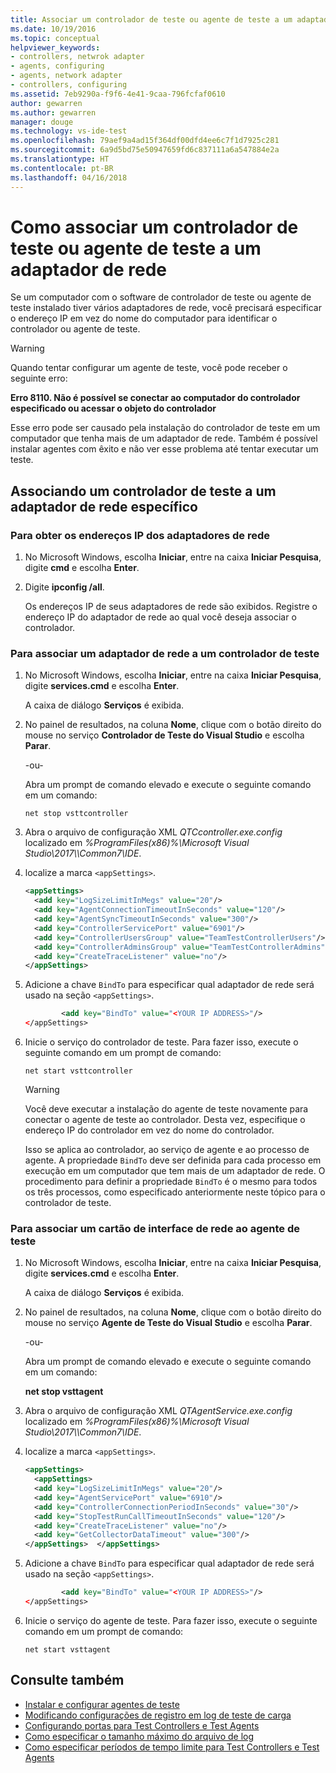 ```yaml
---
title: Associar um controlador de teste ou agente de teste a um adaptador de rede no Visual Studio | Microsoft Docs
ms.date: 10/19/2016
ms.topic: conceptual
helpviewer_keywords:
- controllers, netwrok adapter
- agents, configuring
- agents, network adapter
- controllers, configuring
ms.assetid: 7eb9290a-f9f6-4e41-9caa-796fcfaf0610
author: gewarren
ms.author: gewarren
manager: douge
ms.technology: vs-ide-test
ms.openlocfilehash: 79aef9a4ad15f364df00dfd4ee6c7f1d7925c281
ms.sourcegitcommit: 6a9d5bd75e50947659fd6c837111a6a547884e2a
ms.translationtype: HT
ms.contentlocale: pt-BR
ms.lasthandoff: 04/16/2018
---
```

# <a name="how-to-bind-a-test-controller-or-test-agent-to-a-network-adapter"></a>Como associar um controlador de teste ou agente de teste a um adaptador de rede

Se um computador com o software de controlador de teste ou agente de teste instalado tiver vários adaptadores de rede, você precisará especificar o endereço IP em vez do nome do computador para identificar o controlador ou agente de teste.

> [!WARNING]
> Quando tentar configurar um agente de teste, você pode receber o seguinte erro:
>
> **Erro 8110. Não é possível se conectar ao computador do controlador especificado ou acessar o objeto do controlador**
>
> Esse erro pode ser causado pela instalação do controlador de teste em um computador que tenha mais de um adaptador de rede. Também é possível instalar agentes com êxito e não ver esse problema até tentar executar um teste.

## <a name="binding-a-test-controller-to-a-specific-network-adapter"></a>Associando um controlador de teste a um adaptador de rede específico

### <a name="to-obtain-the-ip-addresses-of-the-network-adapters"></a>Para obter os endereços IP dos adaptadores de rede

1.  No Microsoft Windows, escolha **Iniciar**, entre na caixa **Iniciar Pesquisa**, digite **cmd** e escolha **Enter**.

2.  Digite **ipconfig /all**.

     Os endereços IP de seus adaptadores de rede são exibidos. Registre o endereço IP do adaptador de rede ao qual você deseja associar o controlador.

### <a name="to-bind-a-network-adapter-to-a-test-controller"></a>Para associar um adaptador de rede a um controlador de teste

1.  No Microsoft Windows, escolha **Iniciar**, entre na caixa **Iniciar Pesquisa**, digite **services.cmd** e escolha **Enter**.

     A caixa de diálogo **Serviços** é exibida.

2.  No painel de resultados, na coluna **Nome**, clique com o botão direito do mouse no serviço **Controlador de Teste do Visual Studio** e escolha **Parar**.

     -ou-

     Abra um prompt de comando elevado e execute o seguinte comando em um comando:

     `net stop vsttcontroller`

3.  Abra o arquivo de configuração XML *QTCcontroller.exe.config* localizado em *%ProgramFiles(x86)%\Microsoft Visual Studio\2017\\<edition>\Common7\IDE*.

4.  localize a marca `<appSettings>`.

    ```xml
    <appSettings>
      <add key="LogSizeLimitInMegs" value="20"/>
      <add key="AgentConnectionTimeoutInSeconds" value="120"/>
      <add key="AgentSyncTimeoutInSeconds" value="300"/>
      <add key="ControllerServicePort" value="6901"/>
      <add key="ControllerUsersGroup" value="TeamTestControllerUsers"/>
      <add key="ControllerAdminsGroup" value="TeamTestControllerAdmins"/>
      <add key="CreateTraceListener" value="no"/>
    </appSettings>
    ```

5.  Adicione a chave `BindTo` para especificar qual adaptador de rede será usado na seção `<appSettings>`.

    ```xml
            <add key="BindTo" value="<YOUR IP ADDRESS>"/>
    </appSettings>
    ```

6.  Inicie o serviço do controlador de teste. Para fazer isso, execute o seguinte comando em um prompt de comando:

    `net start vsttcontroller`

    > [!WARNING]
    > Você deve executar a instalação do agente de teste novamente para conectar o agente de teste ao controlador. Desta vez, especifique o endereço IP do controlador em vez do nome do controlador.

     Isso se aplica ao controlador, ao serviço de agente e ao processo de agente. A propriedade `BindTo` deve ser definida para cada processo em execução em um computador que tem mais de um adaptador de rede. O procedimento para definir a propriedade `BindTo` é o mesmo para todos os três processos, como especificado anteriormente neste tópico para o controlador de teste.

### <a name="to-bind-a-network-interface-card-to-a-test-agent"></a>Para associar um cartão de interface de rede ao agente de teste

1.  No Microsoft Windows, escolha **Iniciar**, entre na caixa **Iniciar Pesquisa**, digite **services.cmd** e escolha **Enter**.

    A caixa de diálogo **Serviços** é exibida.

2.  No painel de resultados, na coluna **Nome**, clique com o botão direito do mouse no serviço **Agente de Teste do Visual Studio** e escolha **Parar**.

     -ou-

     Abra um prompt de comando elevado e execute o seguinte comando em um comando:

     **net stop vsttagent**

3.  Abra o arquivo de configuração XML *QTAgentService.exe.config* localizado em *%ProgramFiles(x86)%\Microsoft Visual Studio\2017\\<edition>\Common7\IDE*.

4.  localize a marca `<appSettings>`.

    ```xml
    <appSettings>
      <appSettings>
      <add key="LogSizeLimitInMegs" value="20"/>
      <add key="AgentServicePort" value="6910"/>
      <add key="ControllerConnectionPeriodInSeconds" value="30"/>
      <add key="StopTestRunCallTimeoutInSeconds" value="120"/>
      <add key="CreateTraceListener" value="no"/>
      <add key="GetCollectorDataTimeout" value="300"/>
    </appSettings>  </appSettings>
    ```

5.  Adicione a chave `BindTo` para especificar qual adaptador de rede será usado na seção `<appSettings>`.

    ```xml
            <add key="BindTo" value="<YOUR IP ADDRESS>"/>
    </appSettings>
    ```

6.  Inicie o serviço do agente de teste. Para fazer isso, execute o seguinte comando em um prompt de comando:

    `net start vsttagent`

## <a name="see-also"></a>Consulte também

- [Instalar e configurar agentes de teste](../test/lab-management/install-configure-test-agents.md)
- [Modificando configurações de registro em log de teste de carga](../test/modify-load-test-logging-settings.md)
- [Configurando portas para Test Controllers e Test Agents](../test/configure-ports-for-test-controllers-and-test-agents.md)
- [Como especificar o tamanho máximo do arquivo de log](../test/how-to-specify-the-maximum-size-for-the-log-file.md)
- [Como especificar períodos de tempo limite para Test Controllers e Test Agents](../test/how-to-specify-timeout-periods-for-test-controllers-and-test-agents.md)